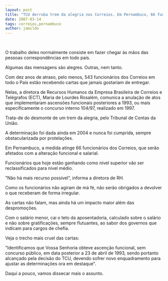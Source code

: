 ```yaml
---
layout: post
title: "TCU derruba trem da alegria nos Correios. Em Pernambuco, 66 funcionários serão despromovidos"
date: 2007-03-14
tags: correios,pernambuco
author: jamildo
---
```

&nbsp;

O trabalho deles normalmente consiste em fazer chegar &agrave;s m&atilde;os das pessoas correspond&ecirc;ncias em todo pa&iacute;s.

Algumas das mensagens s&atilde;o alegres. Outras, nem tanto.

Com dez anos de atraso, pelo menos, 543 funcion&aacute;rios dos Correios em todo o Pa&iacute;s est&atilde;o recebendo cartas que jamais gostariam de entregar.

Nelas, a diretora de Recursos Humanos da Empresa Brasileira de Correios e Tel&eacute;grafos (ECT), Maria de Lourdes Rosal&eacute;m, comunica a anula&ccedil;&atilde;o de atos que implementaram ascens&otilde;es funcionais posteriores a 1993, ou mais especificamente o concurso interno 104/97, realizado em 1997.

Trata-de do desmonte de um trem da alegria, pelo Tribunal de Contas da Uni&atilde;o.

A determina&ccedil;&atilde;o foi dada ainda em 2004 e nunca foi cumprida, sempre obstacularizada por protela&ccedil;&otilde;es.

Em Pernambuco, a medida atinge 66 funcion&aacute;rios dos Correios, que ser&atilde;o afetados com a altera&ccedil;&atilde;o funcional e salarial.

Funcion&aacute;rios que hoje est&atilde;o ganhando como n&iacute;vel superior v&atilde;o ser reclassificados para n&iacute;vel m&eacute;dio.

"N&atilde;o h&aacute; mais recurso poss&iacute;vel", informa a diretora de RH.

Como os funcion&aacute;rios n&atilde;o agiram de m&aacute; f&eacute;, n&atilde;o ser&atilde;o obrigados a devolver o que receberam de forma irregular.

As cartas n&atilde;o falam, mas ainda h&aacute; um impacto maior al&eacute;m das despromo&ccedil;&otilde;es.

Com o sal&aacute;rio menor, cai o teto da aposentadoria, calculado sobre o sal&aacute;rio e n&atilde;o sobre gratifica&ccedil;&otilde;es, sempre flutuantes, ao sabor dos governos que indicam para cargos de chefia.

Veja o trecho mais cruel das cartas:

"Identificamos que Vossa Senhoria obteve ascen&ccedil;&atilde;o funcional, sem concurso p&uacute;blico, em data posterior a 23 de abril de 1993, sendo portanto alcan&ccedil;ado pela decis&atilde;o do TCU, devendo sofrer novo enquadramento para ajustar as determina&ccedil;&otilde;es ora em destaque".

Daqui a pouco, vamos dissecar mais o assunto.